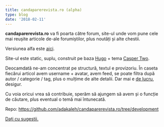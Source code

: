 ```yaml
---
title: candaparerevista.ro (alpha)
type: blog
date: '2018-02-11'
---
```


**candaparerevista.ro** va fi poarta către forum, site-ul unde vom pune cele mai reușite articole de-ale forumiștilor, plus noutăți și alte chestii.

Versiunea alfa este [aici](http://arhivarevistevechi.mythweb.ro/forum-utils/hugo/candaparerevista/).

Site-ul este static, suplu, construit pe baza [Hugo](https://gohugo.io/) + tema [Casper Two](https://github.com/eueung/hugo-casper-two).

Deocamdată ne-am concentrat pe structură, textul e provizoriu. În caseta fiecărui articol avem username + avatar, avem feed, se poate filtra după autor / categorie / tag, plus o mulțime de alte detalii. Dar mai e [de lucru](https://github.com/adakaleh/candaparerevista.ro/blob/development/TODO.md), desigur.

Cu voia oricui vrea să contribuie, sperăm să ajungem să avem și o funcție de căutare, plus eventual o temă mai întunecată.

Repo: https://github.com/adakaleh/candaparerevista.ro/tree/development

[Dați cu sugestii.](https://forum.candaparerevista.ro/viewtopic.php?f=28&t=1737)